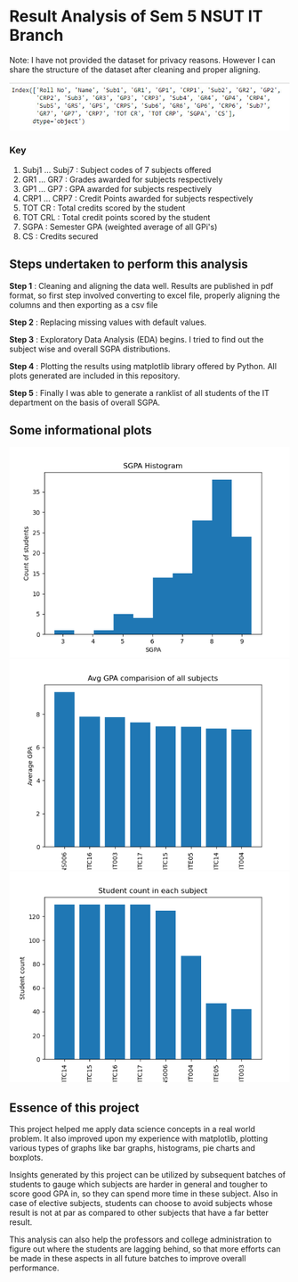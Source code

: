 # Result Analysis of Sem 5 NSUT IT Branch

Note: I have not provided the dataset for privacy reasons. However I can share the structure of the dataset after cleaning and proper aligning.

![Structure of dataset](https://github.com/Sushant-Mittal/result-analysis/blob/main/result_analysis_plots/structure.jpeg)

### Key
1. Subj1 ... Subj7 : Subject codes of 7 subjects offered
2. GR1 ... GR7 : Grades awarded for subjects respectively
3. GP1 ... GP7 : GPA awarded for subjects respectively
4. CRP1 ... CRP7 : Credit Points awarded for subjects respectively
5. TOT CR : Total credits scored by the student
6. TOT CRL : Total credit points scored by the student
7. SGPA : Semester GPA (weighted average of all GPi's)
8. CS : Credits secured

## Steps undertaken to perform this analysis
**Step 1** : Cleaning and aligning the data well. Results are published in pdf format, so first step involved converting to excel file, properly aligning the columns and then exporting as a csv file

**Step 2** : Replacing missing values with default values.

**Step 3** : Exploratory Data Analysis (EDA) begins. I tried to find out the subject wise and overall SGPA distributions.

**Step 4** : Plotting the results using matplotlib library offered by Python. All plots generated are included in this repository.

**Step 5** : Finally I was able to generate a ranklist of all students of the IT department on the basis of overall SGPA.


## Some informational plots
![SGPA Histogram](https://github.com/Sushant-Mittal/result-analysis/blob/main/result_analysis_plots/sgpa_histogram.png)
![Subject wise GPA comparision](https://github.com/Sushant-Mittal/result-analysis/blob/main/result_analysis_plots/subj_wise_gpa.png)
![Student count per subject](https://github.com/Sushant-Mittal/result-analysis/blob/main/result_analysis_plots/student_count_per_subj.png)

## Essence of this project
This project helped me apply data science concepts in a real world problem. It also improved upon my experience with matplotlib, plotting various types of graphs like bar graphs, histograms, pie charts and boxplots.

Insights generated by this project can be utilized by subsequent batches of students to gauge which subjects are harder in general and tougher to score good GPA in, so they can spend more time in these subject. Also in case of elective subjects, students can choose to avoid subjects whose result is not at par as compared to other subjects that have a far better result.

This analysis can also help the professors and college administration to figure out where the students are lagging behind, so that more efforts can be made in these aspects in all future batches to improve overall performance.
